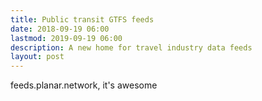 ```yaml
---
title: Public transit GTFS feeds
date: 2018-09-19 06:00
lastmod: 2019-09-19 06:00
description: A new home for travel industry data feeds
layout: post
---
```


feeds.planar.network, it's awesome
